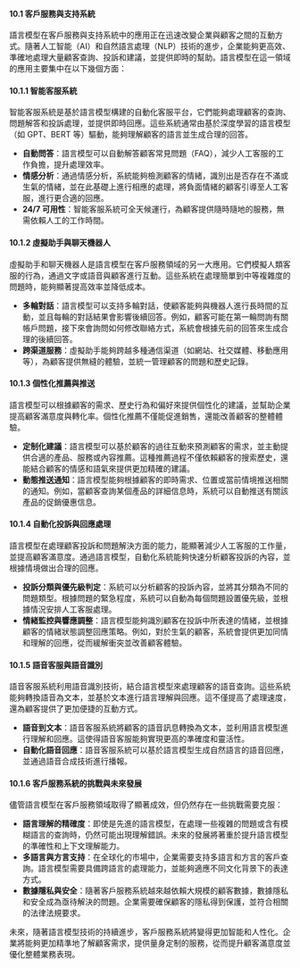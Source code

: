 #### **10.1 客戶服務與支持系統**

語言模型在客戶服務與支持系統中的應用正在迅速改變企業與顧客之間的互動方式。隨著人工智能（AI）和自然語言處理（NLP）技術的進步，企業能夠更高效、準確地處理大量顧客查詢、投訴和建議，並提供即時的幫助。語言模型在這一領域的應用主要集中在以下幾個方面：

#### **10.1.1 智能客服系統**

智能客服系統是基於語言模型構建的自動化客服平台，它們能夠處理顧客的查詢、問題解答和投訴處理，並提供即時回應。這些系統通常由基於深度學習的語言模型（如 GPT、BERT 等）驅動，能夠理解顧客的語言並生成合理的回答。

- **自動問答**：語言模型可以自動解答顧客常見問題（FAQ），減少人工客服的工作負擔，提升處理效率。
- **情感分析**：通過情感分析，系統能夠檢測顧客的情緒，識別出是否存在不滿或生氣的情緒，並在此基礎上進行相應的處理，將負面情緒的顧客引導至人工客服，進行更合適的回應。
- **24/7 可用性**：智能客服系統可全天候運行，為顧客提供隨時隨地的服務，無需依賴人工的工作時間。

#### **10.1.2 虛擬助手與聊天機器人**

虛擬助手和聊天機器人是語言模型在客戶服務領域的另一大應用。它們模擬人類客服的行為，通過文字或語音與顧客進行互動。這些系統在處理簡單到中等複雜度的問題時，能夠顯著提高效率並降低成本。

- **多輪對話**：語言模型可以支持多輪對話，使顧客能夠與機器人進行長時間的互動，並且每輪的對話結果會影響後續回答。例如，顧客可能在第一輪問詢有關帳戶問題，接下來會詢問如何修改聯絡方式，系統會根據先前的回答來生成合理的後續回答。
- **跨渠道服務**：虛擬助手能夠跨越多種通信渠道（如網站、社交媒體、移動應用等），為顧客提供無縫的體驗，並統一管理顧客的問題和歷史記錄。

#### **10.1.3 個性化推薦與推送**

語言模型可以根據顧客的需求、歷史行為和偏好來提供個性化的建議，並幫助企業提高顧客滿意度與轉化率。個性化推薦不僅能促進銷售，還能改善顧客的整體體驗。

- **定制化建議**：語言模型可以基於顧客的過往互動來預測顧客的需求，並主動提供合適的產品、服務或內容推薦。這種推薦過程不僅依賴顧客的搜索歷史，還能結合顧客的情感和語氣來提供更加精確的建議。
- **動態推送通知**：語言模型能夠根據顧客的即時需求、位置或當前情境推送相關的通知。例如，當顧客查詢某個產品的詳細信息時，系統可以自動推送有關該產品的促銷優惠信息。

#### **10.1.4 自動化投訴與回應處理**

語言模型在處理顧客投訴和問題解決方面的能力，能顯著減少人工客服的工作量，並提高顧客滿意度。通過語言模型，自動化系統能夠快速分析顧客投訴的內容，並根據情境做出合理的回應。

- **投訴分類與優先級判定**：系統可以分析顧客的投訴內容，並將其分類為不同的問題類型。根據問題的緊急程度，系統可以自動為每個問題設置優先級，並根據情況安排人工客服處理。
- **情緒監控與響應調整**：語言模型能夠識別顧客在投訴中所表達的情緒，並根據顧客的情緒狀態調整回應策略。例如，對於生氣的顧客，系統會提供更加同情和理解的回應，從而緩解衝突並改善顧客體驗。

#### **10.1.5 語音客服與語音識別**

語音客服系統利用語音識別技術，結合語言模型來處理顧客的語音查詢。這些系統能夠轉換語音為文本，並基於文本進行語言理解與回應。這不僅提高了處理速度，還為顧客提供了更加便捷的互動方式。

- **語音到文本**：語音客服系統將顧客的語音訊息轉換為文本，並利用語言模型進行理解和回應。這使得語音客服能夠實現更高的準確度和靈活性。
- **自動化語音回應**：語音客服系統可以基於語言模型生成自然語言的語音回應，並通過語音合成技術進行播報。

#### **10.1.6 客戶服務系統的挑戰與未來發展**

儘管語言模型在客戶服務領域取得了顯著成效，但仍然存在一些挑戰需要克服：

- **語言理解的精確度**：即使是先進的語言模型，在處理一些複雜的問題或含有模糊語言的查詢時，仍然可能出現理解錯誤。未來的發展將著重於提升語言模型的準確性和上下文理解能力。
- **多語言與方言支持**：在全球化的市場中，企業需要支持多語言和方言的客戶查詢。語言模型需要具備跨語言的處理能力，並能夠適應不同文化背景下的表達方式。
- **數據隱私與安全**：隨著客戶服務系統越來越依賴大規模的顧客數據，數據隱私和安全成為亟待解決的問題。企業需要確保顧客的隱私得到保護，並符合相關的法律法規要求。

未來，隨著語言模型技術的持續進步，客戶服務系統將變得更加智能和人性化。企業將能夠更加精準地了解顧客需求，提供量身定制的服務，從而提升顧客滿意度並優化整體業務表現。